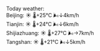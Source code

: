 Today weather:  
Beijing: ☀️   🌡️+25°C 🌬️↓4km/h  
Tianjin: ☀️   🌡️+24°C 🌬️↓6km/h  
Shijiazhuang: ☀️   🌡️+27°C 🌬️→7km/h  
Tangshan: ☀️   🌡️+21°C 🌬️↓5km/h  
